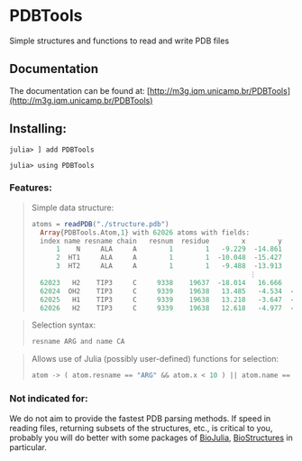 # PDBTools
Simple structures and functions to read and write PDB files

## Documentation

The documentation can be found at: [http://m3g.iqm.unicamp.br/PDBTools](http://m3g.iqm.unicamp.br/PDBTools)

## Installing:

```
julia> ] add PDBTools

julia> using PDBTools

```
### Features:

> Simple data structure: 
> ```julia
>atoms = readPDB("./structure.pdb")
>   Array{PDBTools.Atom,1} with 62026 atoms with fields:
>   index name resname chain   resnum  residue        x        y        z     b occup model segname index_pdb
>       1    N     ALA     A        1        1   -9.229  -14.861   -5.481  0.00  1.00     1    PROT         1
>       2  HT1     ALA     A        1        1  -10.048  -15.427   -5.569  0.00  0.00     1    PROT         2
>       3  HT2     ALA     A        1        1   -9.488  -13.913   -5.295  0.00  0.00     1    PROT         3
>                                                       ⋮ 
>   62023   H2    TIP3     C     9338    19637  -18.014   16.666   11.615  0.00  1.00     1    WAT2     62023
>   62024  OH2    TIP3     C     9339    19638   13.485   -4.534  -34.438  0.00  1.00     1    WAT2     62024
>   62025   H1    TIP3     C     9339    19638   13.218   -3.647  -34.453  0.00  1.00     1    WAT2     62025
>   62026   H2    TIP3     C     9339    19638   12.618   -4.977  -34.303  0.00  1.00     1    WAT2     62026
> 
> ```

> Selection syntax:
> ```julia
> resname ARG and name CA
> ```

> Allows use of Julia (possibly user-defined) functions for selection:
> ```julia
> atom -> ( atom.resname == "ARG" && atom.x < 10 ) || atom.name == "N"
> ```

### Not indicated for:

We do not aim to provide the fastest PDB parsing methods. If
speed in reading files, returning subsets of the structures, etc., is
critical to you, probably you will do better with some packages of 
[BioJulia](https://github.com/BioJulia), 
[BioStructures](https://github.com/BioJulia/BioStructures.jl) in
particular.



